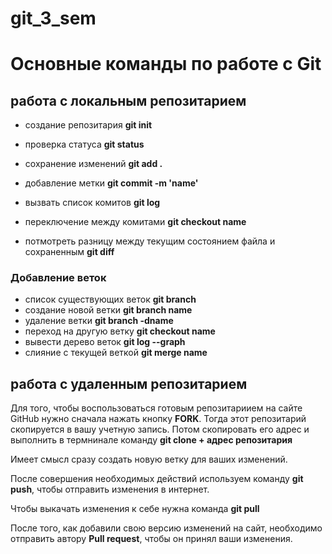 # git_3_sem
# Основные команды по работе с Git
## работа с локальным репозитарием
* создание репозитария **git init**

* проверка статуса **git status**

* сохранение изменений **git add .**

* добавление метки **git commit -m 'name'**
* вызвать список комитов **git log**
* переключение между комитами **git checkout name**
* потмотреть разницу между текущим состоянием файла и сохраненным **git diff**
### Добавление веток
* список существующих веток **git branch**
* создание новой ветки **git branch name**
* удаление ветки **git branch -dname**
* переход на другую ветку **git checkout name**
* вывести дерево веток **git log --graph**
* слияние с текущей веткой **git merge name**

## работа с удаленным репозитарием
Для того, чтобы воспользоваться готовым репозитариием на сайте GitHub нужно сначала нажать кнопку **FORK**. Тогда этот репозитарий скопируется в вашу учетную запись. Потом скопировать его адрес и выполнить в термнинале команду **git clone + адрес репозитария**

Имеет смысл сразу создать новую ветку для ваших изменений.

После совершения необходимых действий используем команду **git push**, чтобы отправить изменения в интернет.

Чтобы выкачать изменения к себе нужна команда **git pull**

После того, как добавили свою версию изменений на сайт, необходимо отправить автору **Pull request**, чтобы он принял ваши изменения.